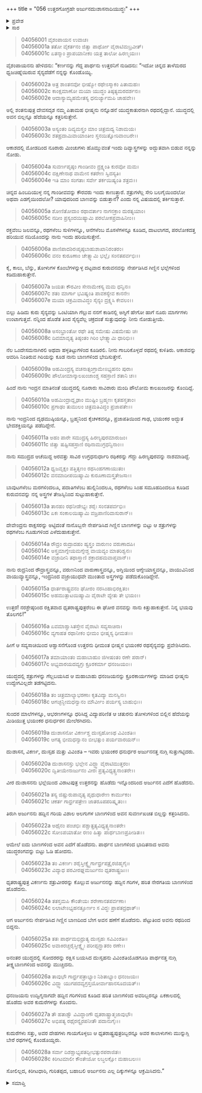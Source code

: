 +++
title = "056 ಉತ್ತರಗೋಗ್ರಹೇ ಅರ್ಜುನದುಃಶಾಸನಾದಿಯುದ್ಧಃ"
+++

<details><summary>ಪ್ರವೇಶ</summary>


।।   ಓಂ ಓಂ ನಮೋ ನಾರಾಯಣಾಯ।।   ಶ್ರೀ ವೇದವ್ಯಾಸಾಯ ನಮಃ ।।

ಶ್ರೀ ಕೃಷ್ಣದ್ವೈಪಾಯನ ವೇದವ್ಯಾಸ ವಿರಚಿತ  

**ಶ್ರೀ ಮಹಾಭಾರತ**

**ವಿರಾಟ ಪರ್ವ**

**ಗೋಹರಣ ಪರ್ವ**

**ಅಧ್ಯಾಯ 56**

</details>


<details><summary>ಸಾರ</summary>

ಅರ್ಜುನನು ತನ್ನ ಪೌರುಷವನ್ನು ಹೇಳಿಕೊಂಡು ಭೀಷ್ಮನಲ್ಲಿಗೆ ರಥವನ್ನು ಕೊಂಡೊಯ್ಯಲು ಹೇಳುವುದು (1-15). ಅರ್ಜುನನು ದುಃಶಾಸನನೊಂದಿಗೆ (16-22), ವಿಕರ್ಣನೊಂದಿಗೆ (23-24), ಮತ್ತು ದುಃಸ್ಸಹನೊಂದಿಗೆ ಯುದ್ಧಮಾಡಿ ಸೋಲಿಸಿ ಭೀಷ್ಮನನ್ನು ಸಮೀಪಿಸಿದುದು (25-28).

</details>

> 04056001 ವೈಶಂಪಾಯನ ಉವಾಚ।  
04056001a ತತೋ ವೈಕರ್ತನಂ ಜಿತ್ವಾ ಪಾರ್ಥೋ ವೈರಾಟಿಮಬ್ರವೀತ್।  
04056001c ಏತನ್ಮಾಂ ಪ್ರಾಪಯಾನೀಕಂ ಯತ್ರ ತಾಲೋ ಹಿರಣ್ಮಯಃ।।

ವೈಶಂಪಾಯನನು ಹೇಳಿದನು: “ಕರ್ಣನನ್ನು ಗೆದ್ದ ಪಾರ್ಥನು ಉತ್ತರನಿಗೆ ನುಡಿದನು: “ಇದೋ ಚಿನ್ನದ ತಾಳೆಮರದ ಧ್ವಜಚಿಹ್ನೆಯಿರುವ ಸೈನ್ಯದೆಡೆಗೆ ನನ್ನನ್ನು ಕೊಂಡೊಯ್ಯಿ.

> 04056002a ಅತ್ರ ಶಾಂತನವೋ ಭೀಷ್ಮೋ ರಥೇಽಸ್ಮಾಕಂ ಪಿತಾಮಹಃ।  
04056002c ಕಾಂಕ್ಷಮಾಣೋ ಮಯಾ ಯುದ್ಧಂ ತಿಷ್ಠತ್ಯಮರದರ್ಶನಃ।  
04056002e ಆದಾಸ್ಯಾಮ್ಯಹಮೇತಸ್ಯ ಧನುರ್ಜ್ಯಾಮಪಿ ಚಾಹವೇ।।

ಅಲ್ಲಿ ಶಂತನುಪುತ್ರ ದೇವಸದೃಶ ನಮ್ಮ ಪಿತಾಮಹ ಭೀಷ್ಮನು ನನ್ನೊಡನೆ ಯುದ್ಧಕಾತುರನಾಗಿ ರಥದಲ್ಲಿದ್ದಾನೆ. ಯುದ್ಧದಲ್ಲಿ ಅವನ ಬಿಲ್ಲನ್ನೂ ಹೆದೆಯನ್ನೂ ಕತ್ತರಿಸುತ್ತೇನೆ.

> 04056003a ಅಸ್ಯಂತಂ ದಿವ್ಯಮಸ್ತ್ರಂ ಮಾಂ ಚಿತ್ರಮದ್ಯ ನಿಶಾಮಯ।  
04056003c ಶತಹ್ರದಾಮಿವಾಯಾಂತೀಂ ಸ್ತನಯಿತ್ನೋರಿವಾಂಬರೇ।।

ಆಕಾಶದಲ್ಲಿ ಮೋಡದಿಂದ ನೂರಾರು ಮಿಂಚುಗಳು ಹೊಮ್ಮುವಂತೆ ಇಂದು ದಿವ್ಯಾಸ್ತ್ರಗಳನ್ನು ಅದ್ಭುತವಾಗಿ ಬಿಡುವ ನನ್ನನ್ನು ನೋಡು.

> 04056004a ಸುವರ್ಣಪೃಷ್ಠಂ ಗಾಂಡೀವಂ ದ್ರಕ್ಷ್ಯಂತಿ ಕುರವೋ ಮಮ।  
04056004c ದಕ್ಷಿಣೇನಾಥ ವಾಮೇನ ಕತರೇಣ ಸ್ವಿದಸ್ಯತಿ।  
04056004e ಇತಿ ಮಾಂ ಸಂಗತಾಃ ಸರ್ವೇ ತರ್ಕಯಿಷ್ಯಂತಿ ಶತ್ರವಃ।।

ಚಿನ್ನದ ಹಿಂಬದಿಯುಳ್ಳ ನನ್ನ ಗಾಂಡೀವವನ್ನು ಕೌರವರು ಇಂದು ಕಾಣುತ್ತಾರೆ. ಶತ್ರುಗಳೆಲ್ಲ ಸೇರಿ ಬಲಗೈಯಿಂದಲೋ ಅಥವಾ ಎಡಗೈಯಿಂದಲೋ? ಯಾವುದರಿಂದ ಬಾಣವನ್ನು ಬಿಡುತ್ತಾನೆ? ಎಂದು ನನ್ನ ವಿಷಯದಲ್ಲಿ ತರ್ಕಿಸುತ್ತಾರೆ.

> 04056005a ಶೋಣಿತೋದಾಂ ರಥಾವರ್ತಾಂ ನಾಗನಕ್ರಾಂ ದುರತ್ಯಯಾಂ।  
04056005c ನದೀಂ ಪ್ರಸ್ಯಂದಯಿಷ್ಯಾಮಿ ಪರಲೋಕಪ್ರವಾಹಿನೀಂ।।

ರಕ್ತವೆಂಬ ಜಲವನ್ನೂ, ರಥಗಳೆಂಬ ಸುಳಿಗಳನ್ನೂ, ಆನೆಗಳೆಂಬ ಮೊಸಳೆಗಳನ್ನೂ ಕೂಡಿದ, ದಾಟಲಾಗದ, ಪರಲೋಕದತ್ತ ಹರಿಯುವ ನದಿಯೊಂದನ್ನು ನಾನು ಇಂದು ಹರಿಯಿಸುತ್ತೇನೆ.

> 04056006a ಪಾಣಿಪಾದಶಿರಃಪೃಷ್ಠಬಾಹುಶಾಖಾನಿರಂತರಂ।  
04056006c ವನಂ ಕುರೂಣಾಂ ಚೇತ್ಸ್ಯಾಮಿ ಭಲ್ಲೈಃ ಸಂನತಪರ್ವಭಿಃ।।

ಕೈ, ಕಾಲು, ಬೆನ್ನು, ತೋಳುಗಳ ಕೊಂಬೆಗಳನ್ನುಳ್ಳ ದಟ್ಟವಾದ ಕುರುವನವನ್ನು ನೇರ್ಪಡಿಸಿದ ಗಿಣ್ಣಿನ ಭಲ್ಲೆಗಳಿಂದ ಕಡಿದುಹಾಕುತ್ತೇನೆ.

> 04056007a ಜಯತಃ ಕೌರವೀಂ ಸೇನಾಮೇಕಸ್ಯ ಮಮ ಧನ್ವಿನಃ।  
04056007c ಶತಂ ಮಾರ್ಗಾ ಭವಿಷ್ಯಂತಿ ಪಾವಕಸ್ಯೇವ ಕಾನನೇ।  
04056007e ಮಯಾ ಚಕ್ರಮಿವಾವಿದ್ಧಂ ಸೈನ್ಯಂ ದ್ರಕ್ಷ್ಯಸಿ ಕೇವಲಂ।।

ಬಿಲ್ಲು ಹಿಡಿದು ಕುರು ಸೈನ್ಯವನ್ನು ಒಂಟಿಯಾಗಿ ಗೆಲ್ಲುವ ನನಗೆ ಕಾಡಿನಲ್ಲಿ ಅಗ್ನಿಗೆ ಹೇಗೋ ಹಾಗೆ ನೂರು ಮಾರ್ಗಗಳು ಉಂಟಾಗುತ್ತವೆ. ನನ್ನಿಂದ ಹೊಡೆತ ತಿಂದ ಸೈನ್ಯವೆಲ್ಲ ಚಕ್ರದಂತೆ ಸುತ್ತುವುದನ್ನು ನೀನು ನೋಡುತ್ತೀಯೆ.

> 04056008a ಅಸಂಭ್ರಾಂತೋ ರಥೇ ತಿಷ್ಠ ಸಮೇಷು ವಿಷಮೇಷು ಚ।  
04056008c ದಿವಮಾವೃತ್ಯ ತಿಷ್ಠಂತಂ ಗಿರಿಂ ಭೇತ್ಸ್ಯಾಮಿ ಧಾರಿಭಿಃ।।

ನೆಲ ಒಂದೇಸಮನಾಗಿರಲಿ ಅಥವಾ ಹಳ್ಳತಿಟ್ಟುಗಳಿಂದ ಕೂಡಿರಲಿ. ನೀನು ಗಾಬರಿಕೊಳ್ಳದೆ ರಥದಲ್ಲಿ ಕುಳಿತಿರು. ಆಕಾಶವನ್ನು ಆವರಿಸಿ ನಿಂತಿರುವ ಗಿರಿಯನ್ನು ಕೂಡ ನಾನು ಬಾಣಗಳಿಂದ ಭೇದಿಸುತ್ತೇನೆ.

> 04056009a ಅಹಮಿಂದ್ರಸ್ಯ ವಚನಾತ್ಸಂಗ್ರಾಮೇಽಭ್ಯಹನಂ ಪುರಾ।  
04056009c ಪೌಲೋಮಾನ್ಕಾಲಖಂಜಾಂಶ್ಚ ಸಹಸ್ರಾಣಿ ಶತಾನಿ ಚ।।

ಹಿಂದೆ ನಾನು ಇಂದ್ರನ ಮಾತಿನಂತೆ ಯುದ್ಧದಲ್ಲಿ ನೂರಾರು ಸಾವಿರಾರು ಮಂದಿ ಪೌಲೋಮ ಕಾಲಖಂಜರನ್ನು ಕೊಂದಿದ್ದೆ.

> 04056010a ಅಹಮಿಂದ್ರಾದ್ದೃಢಾಂ ಮುಷ್ಟಿಂ ಬ್ರಹ್ಮಣಃ ಕೃತಹಸ್ತತಾಂ।  
04056010c ಪ್ರಗಾಢಂ ತುಮುಲಂ ಚಿತ್ರಮತಿವಿದ್ಧಂ ಪ್ರಜಾಪತೇಃ।।

ನಾನು ಇಂದ್ರನಿಂದ ದೃಢಮುಷ್ಠಿಯನ್ನೂ, ಬ್ರಹ್ಮನಿಂದ ಕೈಚಳಕವನ್ನೂ, ಪ್ರಜಾಪತಿಯಿಂದ ಗಾಢ, ಭಯಂಕರ ಅದ್ಭುತ ಭೇದಶಕ್ತಿಯನ್ನೂ ಪಡೆದಿದ್ದೇನೆ.

> 04056011a ಅಹಂ ಪಾರೇ ಸಮುದ್ರಸ್ಯ ಹಿರಣ್ಯಪುರಮಾರುಜಂ।  
04056011c ಜಿತ್ವಾ ಷಷ್ಟಿಸಹಸ್ರಾಣಿ ರಥಿನಾಮುಗ್ರಧನ್ವಿನಾಂ।।

ನಾನು ಸಮುದ್ರದ ಆಚೆಯಿದ್ದ ಅರವತ್ತು ಸಾವಿರ ಉಗ್ರಧನುರ್ಧಾರಿ ರಥಿಕರನ್ನು ಗೆದ್ದು ಹಿರಣ್ಯಪುರವನ್ನು ನಾಶಮಾಡಿದ್ದೆ.

> 04056012a ಧ್ವಜವೃಕ್ಷಂ ಪತ್ತಿತೃಣಂ ರಥಸಿಂಹಗಣಾಯುತಂ।  
04056012c ವನಮಾದೀಪಯಿಷ್ಯಾಮಿ ಕುರೂಣಾಮಸ್ತ್ರತೇಜಸಾ।।

ಬಾವುಟಗಳೆಂಬ ಮರಗಳಿಂದಲೂ, ಪದಾತಿಗಳೆಂಬ ಹುಲ್ಲಿನಿಂದಲೂ, ರಥಗಳೆಂಬ ಸಿಂಹ ಸಮೂಹದಿಂದಲೂ ಕೂಡಿದ ಕುರುವನವನ್ನು ನನ್ನ ಅಸ್ತ್ರಗಳ ತೇಜಸ್ಸಿನಿಂದ ಸುಟ್ಟುಹಾಕುತ್ತೇನೆ.

> 04056013a ತಾನಹಂ ರಥನೀಡೇಭ್ಯಃ ಶರೈಃ ಸಂನತಪರ್ವಭಿಃ।  
04056013c ಏಕಃ ಸಂಕಾಲಯಿಷ್ಯಾಮಿ ವಜ್ರಪಾಣಿರಿವಾಸುರಾನ್।।

ದೇವೇಂದ್ರನು ರಾಕ್ಷಸರನ್ನು ಅಟ್ಟಿದಂತೆ ನಾನೊಬ್ಬನೇ ನೇರ್ಪಡಿಸಿದ ಗಿಣ್ಣಿನ ಬಾಣಗಳನ್ನು ಬಿಟ್ಟು ಆ ಶತ್ರುಗಳನ್ನು ರಥಗಳೆಂಬ ಗೂಡುಗಳಿಂದ ಎಳೆದುಹಾಕುತ್ತೇನೆ.

> 04056014a ರೌದ್ರಂ ರುದ್ರಾದಹಂ ಹ್ಯಸ್ತ್ರಂ ವಾರುಣಂ ವರುಣಾದಪಿ।  
04056014c ಅಸ್ತ್ರಮಾಗ್ನೇಯಮಗ್ನೇಶ್ಚ ವಾಯವ್ಯಂ ಮಾತರಿಶ್ವನಃ।  
04056014e ವಜ್ರಾದೀನಿ ತಥಾಸ್ತ್ರಾಣಿ ಶಕ್ರಾದಹಮವಾಪ್ತವಾನ್।।

ನಾನು ರುದ್ರನಿಂದ ರೌದ್ರಾಸ್ತ್ರವನ್ನೂ, ವರುಣನಿಂದ ವಾರುಣಾಸ್ತ್ರವನ್ನೂ, ಅಗ್ನಿಯಿಂದ ಆಗ್ನೇಯಾಸ್ತ್ರವನ್ನೂ, ವಾಯುವಿನಿಂದ ವಾಯುವ್ಯಾಸ್ತ್ರವನ್ನೂ, ಇಂದ್ರನಿಂದ ವಜ್ರಾಯುಧವೇ ಮುಂತಾದ ಅಸ್ತ್ರಗಳನ್ನು ಪಡೆದುಕೊಂಡಿದ್ದೇನೆ.

> 04056015a ಧಾರ್ತರಾಷ್ಟ್ರವನಂ ಘೋರಂ ನರಸಿಂಹಾಭಿರಕ್ಷಿತಂ।  
04056015c ಅಹಮುತ್ಪಾಟಯಿಷ್ಯಾಮಿ ವೈರಾಟೇ ವ್ಯೇತು ತೇ ಭಯಂ।।

ಉತ್ತರ! ನರಶ್ರೇಷ್ಠರಿಂದ ರಕ್ಷಿತವಾದ ಧೃತರಾಷ್ಟ್ರಪುತ್ರರೆಂಬ ಈ ಘೋರ ವನವನ್ನು ನಾನು ಕಿತ್ತುಹಾಕುತ್ತೇನೆ. ನಿನ್ನ ಭಯವು ತೊಲಗಲಿ!”

> 04056016a ಏವಮಾಶ್ವಾಸಿತಸ್ತೇನ ವೈರಾಟಿಃ ಸವ್ಯಸಾಚಿನಾ।  
04056016c ವ್ಯಗಾಹತ ರಥಾನೀಕಂ ಭೀಮಂ ಭೀಷ್ಮಸ್ಯ ಧೀಮತಃ।।

ಹೀಗೆ ಆ ಸವ್ಯಸಾಚಿಯಿಂದ ಆಶ್ವಾಸನೆಗೊಂಡ ಉತ್ತರನು ಧೀಮಂತ ಭೀಷ್ಮನ ಭಯಂಕರ ರಥಸೈನ್ಯವನ್ನು ಪ್ರವೇಶಿಸಿದನು.

> 04056017a ತಮಾಯಾಂತಂ ಮಹಾಬಾಹುಂ ಜಿಗೀಷಂತಂ ರಣೇ ಪರಾನ್।  
04056017c ಅಭ್ಯವಾರಯದವ್ಯಗ್ರಃ ಕ್ರೂರಕರ್ಮಾ ಧನಂಜಯಂ।।

ಯುದ್ಧದಲ್ಲಿ ಶತ್ರುಗಳನ್ನು ಗೆಲ್ಲಬಯಸಿದ ಆ ಮಹಾಬಾಹು ಧನಂಜಯನನ್ನು ಕ್ರೂರಕಾರ್ಯಗಳನ್ನು ಮಾಡಿದ ಭೀಷ್ಮನು ಉದ್ವೇಗವಿಲ್ಲದೇ ತಡೆಗಟ್ಟಿದನು.

> 04056018a ತಂ ಚಿತ್ರಮಾಲ್ಯಾಭರಣಾಃ ಕೃತವಿದ್ಯಾ ಮನಸ್ವಿನಃ।  
04056018c ಆಗಚ್ಛನ್ಭೀಮಧನ್ವಾನಂ ಮೌರ್ವೀಂ ಪರ್ಯಸ್ಯ ಬಾಹುಭಿಃ।।

ಸುಂದರ ಮಾಲೆಗಳನ್ನೂ, ಆಭರಣಗಳನ್ನೂ ಧರಿಸಿದ್ದ ವಿದ್ಯಾಪರಿಣಿತ ಆ ಚತುರನು ತೋಳುಗಳಿಂದ ಬಿಲ್ಲಿನ ಹೆದೆಯನ್ನು ಮಿಡಿಯುತ್ತ ಭಯಂಕರ ಧನುರ್ಧರನ ಮೇಲೆರಗಿದನು.

> 04056019a ದುಃಶಾಸನೋ ವಿಕರ್ಣಶ್ಚ ದುಃಸ್ಸಹೋಽಥ ವಿವಿಂಶತಿಃ।   
04056019c ಆಗತ್ಯ ಭೀಮಧನ್ವಾನಂ ಬೀಭತ್ಸುಂ ಪರ್ಯವಾರಯನ್।।

ದುಃಶಾಸನ, ವಿಕರ್ಣ, ದುಃಸ್ಸಹ ಮತ್ತು ವಿವಿಂಶತಿ – ಇವರು ಭಯಂಕರ ಧನುರ್ಧರ ಅರ್ಜುನನತ್ತ ನುಗ್ಗಿ ಸುತ್ತುಗಟ್ಟಿದರು.

> 04056020a ದುಃಶಾಸನಸ್ತು ಭಲ್ಲೇನ ವಿದ್ಧ್ವಾ ವೈರಾಟಿಮುತ್ತರಂ।  
04056020c ದ್ವಿತೀಯೇನಾರ್ಜುನಂ ವೀರಃ ಪ್ರತ್ಯವಿಧ್ಯತ್ಸ್ತನಾಂತರೇ।।

ವೀರ ದುಃಶಾಸನನು ಭಲ್ಲೆಯಿಂದ ವಿರಾಟಪುತ್ರ ಉತ್ತರನನ್ನು ಹೊಡೆದು ಇನ್ನೊಂದರಿಂದ ಅರ್ಜುನನ ಎದೆಗೆ ಹೊಡೆದನು.

> 04056021a ತಸ್ಯ ಜಿಷ್ಣುರುಪಾವೃತ್ಯ ಪೃಥುಧಾರೇಣ ಕಾರ್ಮುಕಂ।  
04056021c ಚಕರ್ತ ಗಾರ್ಧ್ರಪತ್ರೇಣ ಜಾತರೂಪಪರಿಷ್ಕೃತಂ।।

ತಿರುಗಿ ಅರ್ಜುನನು ಹದ್ದಿನ ಗರಿಯ ವಿಶಾಲ ಅಲಗುಗಳ ಬಾಣಗಳಿಂದ ಅವನ ಸುವರ್ಣಖಚಿತ ಬಿಲ್ಲನ್ನು ಕತ್ತರಿಸಿದನು.

> 04056022a ಅಥೈನಂ ಪಂಚಭಿಃ ಪಶ್ಚಾತ್ಪ್ರತ್ಯವಿಧ್ಯತ್ಸ್ತನಾಂತರೇ।   
04056022c ಸೋಽಪಯಾತೋ ರಣಂ ಹಿತ್ವಾ ಪಾರ್ಥಬಾಣಪ್ರಪೀಡಿತಃ।।

ಆಮೇಲೆ ಐದು ಬಾಣಗಳಿಂದ ಅವನ ಎದೆಗೆ ಹೊಡೆದನು. ಪಾರ್ಥನ ಬಾಣಗಳಿಂದ ಭಾದಿತನಾದ ಅವನು ಯುದ್ಧರಂಗವನ್ನು ಬಿಟ್ಟು ಓಡಿ ಹೋದನು.

> 04056023a ತಂ ವಿಕರ್ಣಃ ಶರೈಸ್ತೀಕ್ಷ್ಣೈರ್ಗಾರ್ಧ್ರಪತ್ರೈರಜಿಹ್ಮಗೈಃ।  
04056023c ವಿವ್ಯಾಧ ಪರವೀರಘ್ನಮರ್ಜುನಂ ಧೃತರಾಷ್ಟ್ರಜಃ।।

ಧೃತರಾಷ್ಟ್ರಪುತ್ರ ವಿಕರ್ಣನು ಶತ್ರುವೀರರನ್ನು ಕೊಲ್ಲುವ ಅರ್ಜುನನನ್ನು ಹದ್ದಿನ ಗರಿಗಳ, ಹರಿತ ನೇರಗತಿಯ ಬಾಣಗಳಿಂದ ಹೊಡೆದನು.

> 04056024a ತತಸ್ತಮಪಿ ಕೌಂತೇಯಃ ಶರೇಣಾನತಪರ್ವಣಾ।  
04056024c ಲಲಾಟೇಽಭ್ಯಹನತ್ತೂರ್ಣಂ ಸ ವಿದ್ಧಃ ಪ್ರಾಪತದ್ರಥಾತ್।।

ಆಗ ಅರ್ಜುನನು ನೇರ್ಪಡಿಸಿದ ಗಿಣ್ಣಿನ ಬಾಣದಿಂದ ಬೇಗ ಅವನ ಹಣೆಗೆ ಹೊಡೆದನು. ಪೆಟ್ಟುತಿಂದ ಅವನು ರಥದಿಂದ ಬಿದ್ದನು.

> 04056025a ತತಃ ಪಾರ್ಥಮಭಿದ್ರುತ್ಯ ದುಃಸ್ಸಹಃ ಸವಿವಿಂಶತಿಃ।  
04056025c ಅವಾಕಿರಚ್ಚರೈಸ್ತೀಕ್ಷ್ಣೈಃ ಪರೀಪ್ಸನ್ಭ್ರಾತರಂ ರಣೇ।।

ಅನಂತರ ಯುದ್ಧದಲ್ಲಿ ಸೋದರರನ್ನು ರಕ್ಷಿಸ ಬಯಸಿದ ದುಃಸ್ಸಹನು ವಿವಿಂಶತಿಯೊಡಗೂಡಿ ಪಾರ್ಥನತ್ತ ನುಗ್ಗಿ ತೀಕ್ಷ್ಣಬಾಣಗಳಿಂದ ಅವನನ್ನು ಮುಚ್ಚಿದನು.

> 04056026a ತಾವುಭೌ ಗಾರ್ಧ್ರಪತ್ರಾಭ್ಯಾಂ ನಿಶಿತಾಭ್ಯಾಂ ಧನಂಜಯಃ।  
04056026c ವಿದ್ಧ್ವಾ ಯುಗಪದವ್ಯಗ್ರಸ್ತಯೋರ್ವಾಹಾನಸೂದಯತ್।।

ಧನಂಜಯನು ಉದ್ವಿಗ್ನನಾಗದೇ ಹದ್ದಿನ ಗರಿಗಳಿಂದ ಕೂಡಿದ ಹರಿತ ಬಾಣಗಳಿಂದ ಅವರಿಬ್ಬರನ್ನೂ ಏಕಕಾಲದಲ್ಲಿ ಹೊಡೆದು ಅವರ ಕುದುರೆಗಳನ್ನು ಕೊಂದನು.

> 04056027a ತೌ ಹತಾಶ್ವೌ ವಿವಿದ್ಧಾಂಗೌ ಧೃತರಾಷ್ಟ್ರಾತ್ಮಜಾವುಭೌ।  
04056027c ಅಭಿಪತ್ಯ ರಥೈರನ್ಯೈರಪನೀತೌ ಪದಾನುಗೈಃ।।

ಕುದುರೆಗಳು ಸತ್ತು, ಅವರ ದೇಹಗಳು ಗಾಯಗೊಳ್ಳಲು ಆ ಧೃತರಾಷ್ಟ್ರಪುತ್ರರಿಬ್ಬರನ್ನೂ ಅವರ ಕಾಲಾಳುಗಳು ಮುನ್ನುಗ್ಗಿ ಬೇರೆ ರಥಗಳಲ್ಲಿ ಕೊಂಡೊಯ್ದರು.

> 04056028a ಸರ್ವಾ ದಿಶಶ್ಚಾಭ್ಯಪತದ್ಬೀಭತ್ಸುರಪರಾಜಿತಃ।  
04056028c ಕಿರೀಟಮಾಲೀ ಕೌಂತೇಯೋ ಲಬ್ಧಲಕ್ಷೋ ಮಹಾಬಲಃ।।

ಸೋಲಿಲ್ಲದ, ಕಿರೀಟಧಾರಿ, ಗುರಿತಪ್ಪದ, ಬಹಾಬಲಿ ಅರ್ಜುನನು ಎಲ್ಲ ದಿಕ್ಕುಗಳನ್ನೂ ಆಕ್ರಮಿಸಿದನು.”

<details><summary>ಸಮಾಪ್ತಿ</summary>


ಇತಿ ಶ್ರೀ ಮಹಾಭಾರತೇ ವಿರಾಟ ಪರ್ವಣಿ ಗೋಹರಣ ಪರ್ವಣಿ ಉತ್ತರಗೋಗ್ರಹೇ ಅರ್ಜುನದುಃಶಾಸನಾದಿಯುದ್ಧೇ ಷಟ್‌ಪಂಚಾಶತ್ತಮೋಽಧ್ಯಾಯಃ।  
ಇದು ಶ್ರೀ ಮಹಾಭಾರತದಲ್ಲಿ ವಿರಾಟ ಪರ್ವದಲ್ಲಿ ಗೋಹರಣ ಪರ್ವದಲ್ಲಿ ಉತ್ತರಗೋಗ್ರಹದಲ್ಲಿ ಅರ್ಜುನದುಃಶಾಸನಾದಿಯುದ್ಧದಲ್ಲಿ ಐವತ್ತಾರನೆಯ ಅಧ್ಯಾಯವು.


</details>
